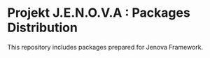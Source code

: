 # Projekt J.E.N.O.V.A : Packages Distribution

This repository includes packages prepared for Jenova Framework.